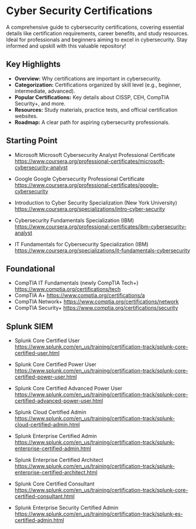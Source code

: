# Cyber Security Certifications

A comprehensive guide to cybersecurity certifications, covering essential details like certification requirements, career benefits, and study resources. Ideal for professionals and beginners aiming to excel in cybersecurity. Stay informed and upskill with this valuable repository!

## Key Highlights
- **Overview:** Why certifications are important in cybersecurity.
- **Categorization:** Certifications organized by skill level (e.g., beginner, intermediate, advanced).
- **Popular Certifications:** Key details about CISSP, CEH, CompTIA Security+, and more.
- **Resources:** Study materials, practice tests, and official certification websites.
- **Roadmap:** A clear path for aspiring cybersecurity professionals.

## Starting Point
- Microsoft Microsoft Cybersecurity Analyst Professional Certificate
  https://www.coursera.org/professional-certificates/microsoft-cybersecurity-analyst
  
- Google Google Cybersecurity Professional Certificate
  https://www.coursera.org/professional-certificates/google-cybersecurity
  
- Introduction to Cyber Security Specialization (New York University)
  https://www.coursera.org/specializations/intro-cyber-security
  
- Cybersecurity Fundamentals Specialization (IBM)
  https://www.coursera.org/professional-certificates/ibm-cybersecurity-analyst
  
- IT Fundamentals for Cybersecurity Specialization (IBM)
  https://www.coursera.org/specializations/it-fundamentals-cybersecurity

## Foundational

- CompTIA IT Fundamentals (newly CompTIA Tech+)
  https://www.comptia.org/certifications/tech
- CompTIA A+
  https://www.comptia.org/certifications/a
- CompTIA Network+
  https://www.comptia.org/certifications/network
- CompTIA Security+
  https://www.comptia.org/certifications/security

## Splunk SIEM

- Splunk Core Certified User
  https://www.splunk.com/en_us/training/certification-track/splunk-core-certified-user.html
  
- Splunk Core Certified Power User
  https://www.splunk.com/en_us/training/certification-track/splunk-core-certified-power-user.html

- Splunk Core Certified Advanced Power User
  https://www.splunk.com/en_us/training/certification-track/splunk-core-certified-advanced-power-user.html

- Splunk Cloud Certified Admin
  https://www.splunk.com/en_us/training/certification-track/splunk-cloud-certified-admin.html

- Splunk Enterprise Certified Admin
  https://www.splunk.com/en_us/training/certification-track/splunk-enterprise-certified-admin.html

- Splunk Enterprise Certified Architect
  https://www.splunk.com/en_us/training/certification-track/splunk-enterprise-certified-architect.html

- Splunk Core Certified Consultant
  https://www.splunk.com/en_us/training/certification-track/splunk-core-certified-consultant.html

- Splunk Enterprise Security Certified Admin
  https://www.splunk.com/en_us/training/certification-track/splunk-es-certified-admin.html
